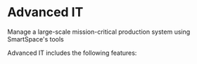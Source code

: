 
# Advanced IT

Manage a large-scale mission-critical production system using SmartSpace's
tools

Advanced IT includes the following features:
